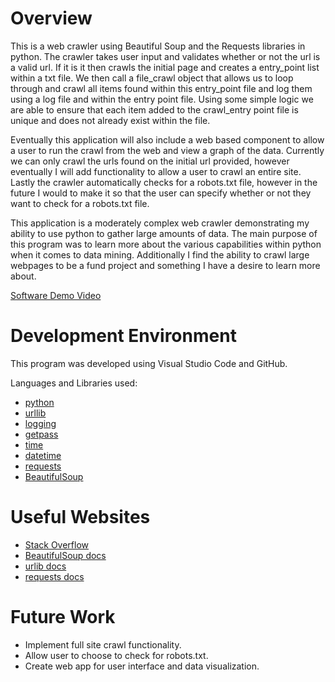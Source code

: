 # Overview

This is a web crawler using Beautiful Soup and the Requests libraries in python. The crawler takes user input and validates whether or not the url is a valid url. If it is it then crawls the initial page and creates a entry_point list within a txt file. We then call a file_crawl object that allows us to loop through and crawl all items found within this entry_point file and log them using a log file and within the entry point file. Using some simple logic we are able to ensure that each item added to the crawl_entry point file is unique and does not already exist within the file. 

Eventually this application will also include a web based component to allow a user to run the crawl from the web and view a graph of the data. Currently we can only crawl the urls found on the initial url provided, however eventually I will add functionality to allow a user to crawl an entire site. Lastly the crawler automatically checks for a robots.txt file, however in the future I would to make it so that the user can specify whether or not they want to check for a robots.txt file.

This application is a moderately complex web crawler demonstrating my ability to use python to gather large amounts of data. The main purpose of this program was to learn more about the various capabilities within python when it comes to data mining. Additionally I find the ability to crawl large webpages to be a fund project and something I have a desire to learn more about.

[Software Demo Video](http://youtube.link.goes.here)

# Development Environment

This program was developed using Visual Studio Code and GitHub.

Languages and Libraries used: 
* [python](https://www.python.org/)
* [urllib](https://docs.python.org/3/library/urllib.html)
* [logging](https://docs.python.org/3/howto/logging.html)
* [getpass](https://docs.python.org/3/library/getpass.html)
* [time](https://docs.python.org/3/library/time.html)
* [datetime](https://docs.python.org/3/library/datetime.html)
* [requests](https://pypi.org/project/requests/)
* [BeautifulSoup](https://beautiful-soup-4.readthedocs.io/en/latest/)

# Useful Websites

* [Stack Overflow](https://stackoverflow.com/)
* [BeautifulSoup docs](https://beautiful-soup-4.readthedocs.io/en/latest/)
* [urlib docs](https://docs.python.org/3/library/urllib.html)
* [requests docs](https://pypi.org/project/requests/)

# Future Work

* Implement full site crawl functionality.
* Allow user to choose to check for robots.txt.
* Create web app for user interface and data visualization.